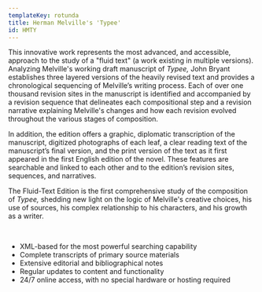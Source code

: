 ```yaml
---
templateKey: rotunda
title: Herman Melville's 'Typee'
id: HMTY
---
```



This innovative work represents the most advanced, and accessible, approach to the study of a "fluid text" (a work existing in multiple versions). Analyzing Melville's working draft manuscript of *Typee,* John Bryant establishes three layered versions of the heavily revised text and provides a chronological sequencing of Melville’s writing process. Each of over one thousand revision sites in the manuscript is identified and accompanied by a revision sequence that delineates each compositional step and a revision narrative explaining Melville's changes and how each revision evolved throughout the various stages of composition.

In addition, the edition offers a graphic, diplomatic transcription of the manuscript, digitized photographs of each leaf, a clear reading text of the manuscript’s final version, and the print version of the text as it first appeared in the first English edition of the novel. These features are searchable and linked to each other and to the edition’s revision sites, sequences, and narratives.

The Fluid-Text Edition is the first comprehensive study of the composition of *Typee,* shedding new light on the logic of Melville's creative choices, his use of sources, his complex relationship to his characters, and his growth as a writer.

 

* XML-based for the most powerful searching capability
* Complete transcripts of primary source materials
* Extensive editorial and bibliographical notes
* Regular updates to content and functionality
* 24/7 online access, with no special hardware or hosting required